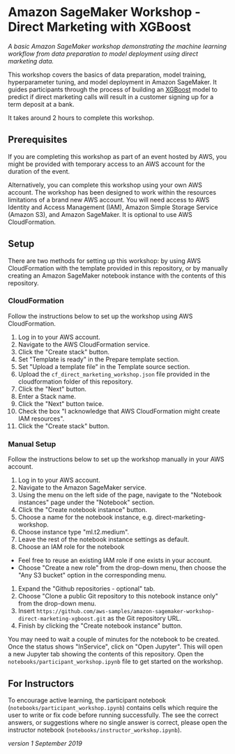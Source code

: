 # Amazon SageMaker Workshop - Direct Marketing with XGBoost
_A basic Amazon SageMaker workshop demonstrating the machine learning workflow from data preparation to model deployment using direct marketing data._

This workshop covers the basics of data preparation, model training, hyperparameter tuning, and model deployment in Amazon SageMaker. It guides participants through the process of building an [XGBoost](https://docs.aws.amazon.com/sagemaker/latest/dg/xgboost.html) model to predict if direct marketing calls will result in a customer signing up for a term deposit at a bank. 

It takes around 2 hours to complete this workshop.

## Prerequisites

If you are completing this workshop as part of an event hosted by AWS, you might be provided with temporary access to an AWS account for the duration of the event.

Alternatively, you can complete this workshop using your own AWS account. The workshop has been designed to work within the resources limitations of a brand new AWS account. You will need access to AWS Identity and Access Management (IAM), Amazon Simple Storage Service (Amazon S3), and Amazon SageMaker. It is optional to use AWS CloudFormation.

## Setup

There are two methods for setting up this workshop: by using AWS CloudFormation with the template provided in this repository, or by manually creating an Amazon SageMaker notebook instance with the contents of this repository. 

### CloudFormation

Follow the instructions below to set up the workshop using AWS CloudFormation.

1. Log in to your AWS account.
1. Navigate to the AWS CloudFormation service.
1. Click the "Create stack" button.
1. Set "Template is ready" in the Prepare template section.
1. Set "Upload a template file" in the Template source section.
1. Upload the `cf_direct_marketing_workshop.json` file provided in the cloudformation folder of this repository.
1. Click the "Next" button.
1. Enter a Stack name.
1. Click the "Next" button twice.
1. Check the box "I acknowledge that AWS CloudFormation might create IAM resources".
1. Click the "Create stack" button.

### Manual Setup

Follow the instructions below to set up the workshop manually in your AWS account.

1. Log in to your AWS account.
1. Navigate to the Amazon SageMaker service.
1. Using the menu on the left side of the page, navigate to the "Notebook instances" page under the "Notebook" section.
1. Click the "Create notebook instance" button.
1. Choose a name for the notebook instance, e.g. direct-marketing-workshop.
1. Choose instance type "ml.t2.medium".
1. Leave the rest of the notebook instance settings as default.
1. Choose an IAM role for the notebook
  * Feel free to reuse an existing IAM role if one exists in your account.
  * Choose "Create a new role" from the drop-down menu, then choose the "Any S3 bucket" option in the corresponding menu.
1. Expand the "Github repositories - optional" tab.
1. Choose "Clone a public Git repository to this notebook instance only" from the drop-down menu.
1. Insert `https://github.com/aws-samples/amazon-sagemaker-workshop-direct-marketing-xgboost.git` as the Git repository URL.
1. Finish by clicking the "Create notebook instance" button.

You may need to wait a couple of minutes for the notebook to be created. Once the status shows "InService", click on "Open Jupyter". This will open a new Jupyter tab showing the contents of this repository. Open the `notebooks/participant_workshop.ipynb` file to get started on the workshop.

## For Instructors

To encourage active learning, the participant notebook (`notebooks/participant_workshop.ipynb`) contains cells which require the user to write or fix code before running successfully. The see the correct answers, or suggestions where no single answer is correct, please open the instructor notebook (`notebooks/instructor_workshop.ipynb`).

_version 1 September 2019_